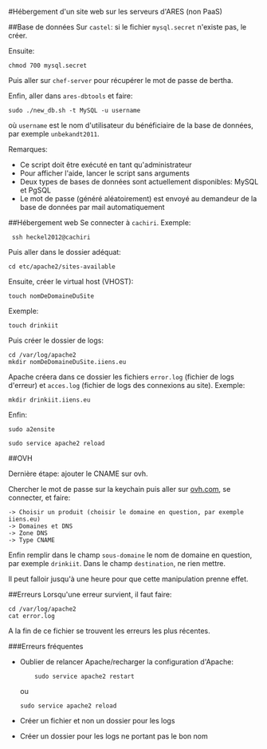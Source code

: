 #Hébergement d'un site web sur les serveurs d'ARES (non PaaS)

##Base de données
Sur `castel`: si le fichier `mysql.secret` n'existe pas, le créer.

Ensuite:

```
chmod 700 mysql.secret
```

Puis aller sur `chef-server` pour récupérer le mot de passe de bertha.

Enfin, aller dans `ares-dbtools` et faire:

```
sudo ./new_db.sh -t MySQL -u username
```
où `username` est le nom d'utilisateur du bénéficiaire de la base de données, par exemple `unbekandt2011`.

Remarques: 

 - Ce script doit être exécuté en tant qu'administrateur
 - Pour afficher l'aide, lancer le script sans arguments
 - Deux types de bases de données sont actuellement disponibles: MySQL et PgSQL
 - Le mot de passe (généré aléatoirement) est envoyé au demandeur de la base de données par mail automatiquement

##Hébergement web
Se connecter à `cachiri`. Exemple:

```
 ssh heckel2012@cachiri 
```

Puis aller dans le dossier adéquat:

```
cd etc/apache2/sites-available
```


Ensuite, créer le virtual host (VHOST):

```
touch nomDeDomaineDuSite
```

Exemple:

```
touch drinkiit
```


Puis créer le dossier de logs:

```
cd /var/log/apache2
mkdir nomDeDomaineDuSite.iiens.eu
```
Apache créera dans ce dossier les fichiers `error.log` (fichier de logs d'erreur) et `acces.log` (fichier de logs des connexions au site).
Exemple:

```
mkdir drinkiit.iiens.eu
```

Enfin:

```
sudo a2ensite
 
sudo service apache2 reload
```

##OVH

Dernière étape: ajouter le CNAME sur ovh.

Chercher le mot de passe sur la keychain puis aller sur [ovh.com](https://www.ovh.com/managerv3/), se connecter, et faire: 

```
-> Choisir un produit (choisir le domaine en question, par exemple iiens.eu)
-> Domaines et DNS
-> Zone DNS
-> Type CNAME
```

Enfin remplir dans le champ `sous-domaine` le nom de domaine en question, par exemple `drinkiit`.
Dans le champ `destination`, ne rien mettre.

Il peut falloir jusqu'à une heure pour que cette manipulation prenne effet.

##Erreurs
Lorsqu'une erreur survient, il faut faire:

```
cd /var/log/apache2
cat error.log
```
A la fin de ce fichier se trouvent les erreurs les plus récentes.

###Erreurs fréquentes

- Oublier de relancer Apache/recharger la configuration d'Apache:

	```
		sudo service apache2 restart
	```
	ou

	```
	sudo service apache2 reload
	```
- Créer un fichier et non un dossier pour les logs
- Créer un dossier pour les logs ne portant pas le bon nom
